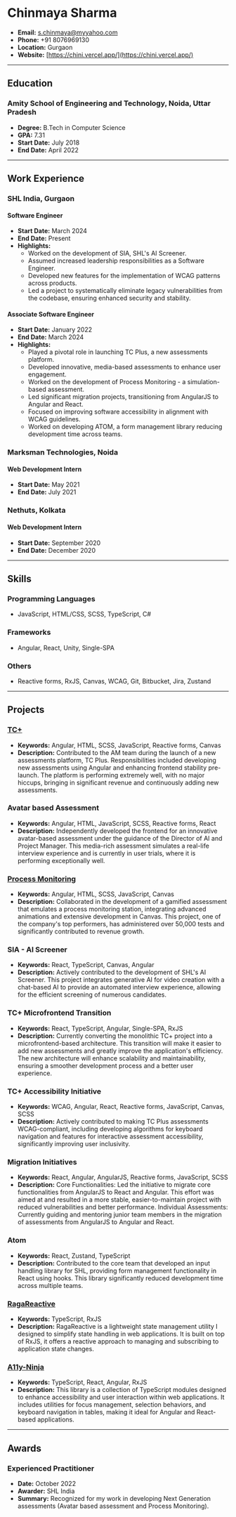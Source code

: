 # Chinmaya Sharma

- **Email:** [s.chinmaya@myyahoo.com](mailto:s.chinmaya@myyahoo.com)
- **Phone:** +91 8076969130
- **Location:** Gurgaon
- **Website:** [https://chini.vercel.app/](https://chini.vercel.app/)

---

## Education

### Amity School of Engineering and Technology, Noida, Uttar Pradesh
- **Degree:** B.Tech in Computer Science
- **GPA:** 7.31
- **Start Date:** July 2018
- **End Date:** April 2022

---

## Work Experience

### SHL India, Gurgaon

#### Software Engineer
- **Start Date:** March 2024
- **End Date:** Present
- **Highlights:**
  - Worked on the development of SIA, SHL's AI Screener.
  - Assumed increased leadership responsibilities as a Software Engineer.
  - Developed new features for the implementation of WCAG patterns across products.
  - Led a project to systematically eliminate legacy vulnerabilities from the codebase, ensuring enhanced security and stability.

#### Associate Software Engineer
- **Start Date:** January 2022
- **End Date:** March 2024
- **Highlights:**
  - Played a pivotal role in launching TC Plus, a new assessments platform.
  - Developed innovative, media-based assessments to enhance user engagement.
  - Worked on the development of Process Monitoring - a simulation-based assessment.
  - Led significant migration projects, transitioning from AngularJS to Angular and React.
  - Focused on improving software accessibility in alignment with WCAG guidelines.
  - Worked on developing ATOM, a form management library reducing development time across teams.

### Marksman Technologies, Noida

#### Web Development Intern
- **Start Date:** May 2021
- **End Date:** July 2021

### Nethuts, Kolkata

#### Web Development Intern
- **Start Date:** September 2020
- **End Date:** December 2020

---

## Skills

### Programming Languages
- JavaScript, HTML/CSS, SCSS, TypeScript, C#

### Frameworks
- Angular, React, Unity, Single-SPA

### Others
- Reactive forms, RxJS, Canvas, WCAG, Git, Bitbucket, Jira, Zustand

---

## Projects

### [TC+](https://www.shl.com/shldirect/en/practice-tests/)
- **Keywords:** Angular, HTML, SCSS, JavaScript, Reactive forms, Canvas
- **Description:** Contributed to the AM team during the launch of a new assessments platform, TC Plus. Responsibilities included developing new assessments using Angular and enhancing frontend stability pre-launch. The platform is performing extremely well, with no major hiccups, bringing in significant revenue and continuously adding new assessments.

### Avatar based Assessment
- **Keywords:** Angular, HTML, JavaScript, SCSS, Reactive forms, React
- **Description:** Independently developed the frontend for an innovative avatar-based assessment under the guidance of the Director of AI and Project Manager. This media-rich assessment simulates a real-life interview experience and is currently in user trials, where it is performing exceptionally well.

### [Process Monitoring](https://www.shl.com/shldirect/en/practice-tests/)
- **Keywords:** Angular, HTML, SCSS, JavaScript, Canvas
- **Description:** Collaborated in the development of a gamified assessment that emulates a process monitoring station, integrating advanced animations and extensive development in Canvas. This project, one of the company's top performers, has administered over 50,000 tests and significantly contributed to revenue growth.

### SIA - AI Screener
- **Keywords:** React, TypeScript, Canvas, Angular
- **Description:** Actively contributed to the development of SHL's AI Screener. This project integrates generative AI for video creation with a chat-based AI to provide an automated interview experience, allowing for the efficient screening of numerous candidates.

### TC+ Microfrontend Transition
- **Keywords:** React, TypeScript, Angular, Single-SPA, RxJS
- **Description:** Currently converting the monolithic TC+ project into a microfrontend-based architecture. This transition will make it easier to add new assessments and greatly improve the application's efficiency. The new architecture will enhance scalability and maintainability, ensuring a smoother development process and a better user experience.

### TC+ Accessibility Initiative
- **Keywords:** WCAG, Angular, React, Reactive forms, JavaScript, Canvas, SCSS
- **Description:** Actively contributed to making TC Plus assessments WCAG-compliant, including developing algorithms for keyboard navigation and features for interactive assessment accessibility, significantly improving user inclusivity.

### Migration Initiatives
- **Keywords:** React, Angular, AngularJS, Reactive forms, JavaScript, SCSS
- **Description:** Core Functionalities: Led the initiative to migrate core functionalities from AngularJS to React and Angular. This effort was aimed at and resulted in a more stable, easier-to-maintain project with reduced vulnerabilities and better performance. Individual Assessments: Currently guiding and mentoring junior team members in the migration of assessments from AngularJS to Angular and React.

### Atom
- **Keywords:** React, Zustand, TypeScript
- **Description:** Contributed to the core team that developed an input handling library for SHL, providing form management functionality in React using hooks. This library significantly reduced development time across multiple teams.

### [RagaReactive](https://www.npmjs.com/package/raga-reactive)
- **Keywords:** TypeScript, RxJS
- **Description:** RagaReactive is a lightweight state management utility I designed to simplify state handling in web applications. It is built on top of RxJS, it offers a reactive approach to managing and subscribing to application state changes.

### [A11y-Ninja](https://github.com/foxtrot12/A11y-Ninja)
- **Keywords:** TypeScript, React, Angular, RxJS
- **Description:** This library is a collection of TypeScript modules designed to enhance accessibility and user interaction within web applications. It includes utilities for focus management, selection behaviors, and keyboard navigation in tables, making it ideal for Angular and React-based applications.

---

## Awards

### Experienced Practitioner
- **Date:** October 2022
- **Awarder:** SHL India
- **Summary:** Recognized for my work in developing Next Generation assessments (Avatar based assessment and Process Monitoring).
